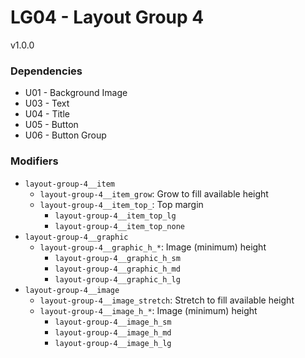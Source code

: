 # LG04 - Layout Group 4
v1.0.0

### Dependencies
* U01 - Background Image
* U03 - Text
* U04 - Title
* U05 - Button
* U06 - Button Group

### Modifiers
* `layout-group-4__item`
    * `layout-group-4__item_grow`: Grow to fill available height
    * `layout-group-4__item_top_`: Top margin
        * `layout-group-4__item_top_lg`
        * `layout-group-4__item_top_none`
* `layout-group-4__graphic`
    * `layout-group-4__graphic_h_*`: Image (minimum) height
        * `layout-group-4__graphic_h_sm`
        * `layout-group-4__graphic_h_md`
        * `layout-group-4__graphic_h_lg`
* `layout-group-4__image`
    * `layout-group-4__image_stretch`: Stretch to fill available height
    * `layout-group-4__image_h_*`: Image (minimum) height
        * `layout-group-4__image_h_sm`
        * `layout-group-4__image_h_md`
        * `layout-group-4__image_h_lg`

